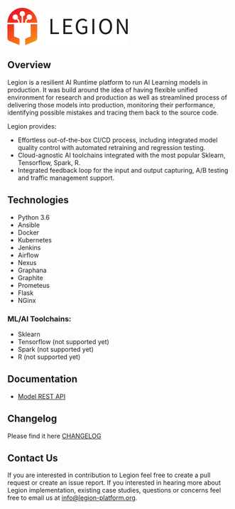 ![LegionLogo](docs/images/legion-logo-h.png)

## Overview

Legion is a resilient AI Runtime platform to run AI Learning models in production.
It was build around the idea of having flexible unified environment for research and production as well as streamlined process of 
delivering those models into production, monitoring their performance, identifying possible mistakes and tracing them back to the source code.

Legion provides: 

* Effortless out-of-the-box CI/CD process, including integrated model quality control with automated retraining and regression testing.
* Cloud-agnostic AI toolchains integrated with the most popular Sklearn, Tensorflow, Spark, R.
* Integrated feedback loop for the input and output capturing, A/B testing and traffic management support.

## Technologies	

* Python 3.6
* Ansible
* Docker
* Kubernetes
* Jenkins
* Airflow
* Nexus
* Graphana
* Graphite
* Prometeus
* Flask
* NGinx

### ML/AI Toolchains:

* Sklearn
* Tensorflow (not supported yet)
* Spark (not supported yet)
* R (not supported yet)
	
## Documentation
* [Model REST API](legion/docs/source/model_rest_api.md)

## Changelog

Please find it here [CHANGELOG](CHANGELOG.md)

## Contact Us
If you are interested in contribution to Legion feel free to create a pull request or create an issue report.
If you interested in hearing more about Legion implementation, existing case studies, questions or concerns feel free to email us at [info@legion-platform.org](mailto:info@legion-platform.org).
